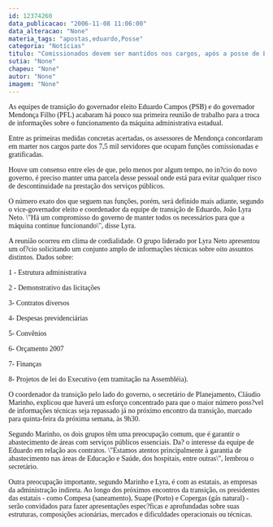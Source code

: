```yaml
---
id: 12374260
data_publicacao: "2006-11-08 11:06:00"
data_alteracao: "None"
materia_tags: "apostas,eduardo,Posse"
categoria: "Notícias"
titulo: "Comissionados devem ser mantidos nos cargos, após a posse de Eduardo"
sutia: "None"
chapeu: "None"
autor: "None"
imagem: "None"
---
```

<p><P><FONT face=Verdana>As equipes de transição do governador eleito Eduardo Campos (PSB) e do governador Mendonça Filho (PFL) acabaram há pouco sua primeira reunião de trabalho para a troca de informações sobre o funcionamento da máquina administrativa estadual.</FONT></P></p>
<p><P><FONT face=Verdana>Entre as primeiras medidas concretas acertadas, os assessores de Mendonça concordaram em marter nos cargos parte dos 7,5 mil servidores que ocupam funções comissionadas e gratificadas.</FONT></P></p>
<p><P><FONT face=Verdana>Houve um consenso entre eles de que, pelo menos por algum tempo, no in?cio do novo governo, é preciso manter uma parcela desse pessoal onde está para evitar qualquer risco de descontinuidade na prestação dos serviços públicos.</FONT></P></p>
<p><P><FONT face=Verdana>O número exato dos que seguem nas funções, porém, será definido mais adiante, segundo o vice-governador eleito e coordenador da equipe de transição de Eduardo, João Lyra Neto. \"Há um compromisso do governo de manter todos os necessários para que a máquina continue funcionando\", disse Lyra.</FONT></P></p>
<p><P><FONT face=Verdana>A reunião ocorreu em clima de cordialidade. O grupo liderado por Lyra Neto apresentou um of?cio solicitando um conjunto amplo de informações técnicas sobre oito assuntos distintos. Dados sobre:</FONT></P></p>
<p><P><FONT face=Verdana>1 - Estrutura administrativa</FONT></P></p>
<p><P><FONT face=Verdana>2 - Demonstrativo das licitações</FONT></P></p>
<p><P><FONT face=Verdana>3- Contratos diversos</FONT></P></p>
<p><P><FONT face=Verdana>4- Despesas previdenciárias</FONT></P></p>
<p><P><FONT face=Verdana>5- Convênios</FONT></P></p>
<p><P><FONT face=Verdana>6- Orçamento 2007</FONT></P></p>
<p><P><FONT face=Verdana>7- Finanças</FONT></P></p>
<p><P><FONT face=Verdana>8- Projetos de lei do Executivo (em tramitação na Assembléia).</FONT></P></p>
<p><P><FONT face=Verdana>O coordenador da transição pelo lado do governo, o secretário de Planejamento, Cláudio Marinho, explicou que haverá um esforço concentrado para que o maior número poss?vel de informações técnicas seja repassado já no próximo encontro da transição, marcado para quinta-feira da próxima semana, às 9h30.</FONT></P></p>
<p><P><FONT face=Verdana>Segundo Marinho, os dois grupos têm uma preocupação comum, que é garantir o abastecimento de áreas com serviços públicos essenciais. Da? o interesse da equipe de Eduardo em relação aos contratos. \"Estamos atentos principalmente à garantia de abastecimento nas áreas de Educação e Saúde, dos hospitais, entre outras\", lembrou o secretário.</FONT></P></p>
<p><P><FONT face=Verdana>Outra preocupação importante, segundo Marinho e Lyra, é com as estatais, as empresas da administração indireta. Ao longo dos próximos encontros da transição, os presidentes das estatais - como Compesa (saneamento), Suape (Porto) e Copergas (gás natural) - serão convidados para fazer apresentações espec?ficas e aprofundadas sobre suas estruturas, composições acionárias, mercados e dificuldades operacionais ou técnicas.</FONT></P> </p>
